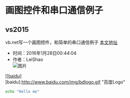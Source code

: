 画图控件和串口通信例子
====
##  vs2015
vb.net写一个画图控件，和简单的串口通信例子
[本文地址](https://github.com/shaosu/vs2015/edit/master/README.md  "提示" )
* 时间：2016年1月28日00:44:04
* 作者：LeiShao   
![图片](https://github.com/shaosu/vs2015/tree/master/tp/tp.jpg)  

[![baidu]](http://baidu.com)  
[baidu]:http://www.baidu.com/img/bdlogo.gif "百度Logo"  


```Bash
echo "Hello me"
```

